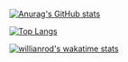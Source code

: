 [![Anurag's GitHub stats](https://github-readme-stats.vercel.app/api?username=gabrieldeespindula&count_private=true&show_icons=true&theme=radical&hide=prs,issues,contribs)](https://github.com/anuraghazra/github-readme-stats)

[![Top Langs](https://github-readme-stats.vercel.app/api/top-langs/?username=gabrieldeespindula&layout=compact&theme=dark)](https://github.com/anuraghazra/github-readme-stats)

[![willianrod's wakatime stats](https://github-readme-stats.vercel.app/api/wakatime?username=gabrieldeespindula)](https://github.com/anuraghazra/github-readme-stats)


